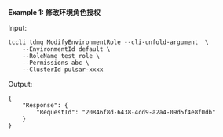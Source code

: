 **Example 1: 修改环境角色授权**



Input: 

```
tccli tdmq ModifyEnvironmentRole --cli-unfold-argument  \
    --EnvironmentId default \
    --RoleName test_role \
    --Permissions abc \
    --ClusterId pulsar-xxxx
```

Output: 
```
{
    "Response": {
        "RequestId": "20846f8d-6438-4cd9-a2a4-09d5f4e8f0db"
    }
}
```

